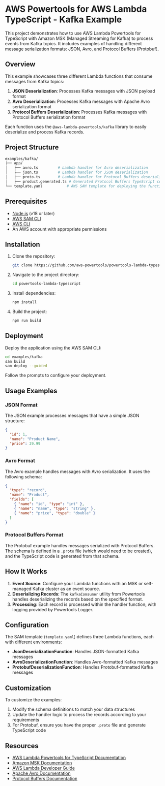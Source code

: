 # AWS Powertools for AWS Lambda TypeScript - Kafka Example

This project demonstrates how to use AWS Lambda Powertools for TypeScript with Amazon MSK (Managed Streaming for Kafka) to process events from Kafka topics. It includes examples of handling different message serialization formats: JSON, Avro, and Protocol Buffers (Protobuf).

## Overview

This example showcases three different Lambda functions that consume messages from Kafka topics:

1. **JSON Deserialization**: Processes Kafka messages with JSON payload format
2. **Avro Deserialization**: Processes Kafka messages with Apache Avro serialization format
3. **Protocol Buffers Deserialization**: Processes Kafka messages with Protocol Buffers serialization format

Each function uses the `@aws-lambda-powertools/kafka` library to easily deserialize and process Kafka records.

## Project Structure

```bash
examples/kafka/
├── app/
│   ├── avro.ts         # Lambda handler for Avro deserialization
│   ├── json.ts         # Lambda handler for JSON deserialization
│   ├── proto.ts        # Lambda handler for Protocol Buffers deserialization
│   ├── product.generated.ts # Generated Protocol Buffers TypeScript code
└── template.yaml           # AWS SAM template for deploying the functions
```

## Prerequisites

- [Node.js](https://nodejs.org/) (v18 or later)
- [AWS SAM CLI](https://docs.aws.amazon.com/serverless-application-model/latest/developerguide/install-sam-cli.html)
- [AWS CLI](https://aws.amazon.com/cli/)
- An AWS account with appropriate permissions

## Installation

1. Clone the repository:

   ```bash
   git clone https://github.com/aws-powertools/powertools-lambda-typescript.git
   ```

2. Navigate to the project directory:

   ```bash
   cd powertools-lambda-typescript
   ```

3. Install dependencies:

   ```bash
   npm install
   ```

4. Build the project:

   ```bash
   npm run build
   ```

## Deployment

Deploy the application using the AWS SAM CLI:

```bash
cd examples/kafka
sam build
sam deploy --guided
```

Follow the prompts to configure your deployment.

## Usage Examples

### JSON Format

The JSON example processes messages that have a simple JSON structure:

```json
{
  "id": 1,
  "name": "Product Name",
  "price": 29.99
}
```

### Avro Format

The Avro example handles messages with Avro serialization. It uses the following schema:

```json
{
  "type": "record",
  "name": "Product",
  "fields": [
    { "name": "id", "type": "int" },
    { "name": "name", "type": "string" },
    { "name": "price", "type": "double" }
  ]
}
```

### Protocol Buffers Format

The Protobuf example handles messages serialized with Protocol Buffers. The schema is defined in a `.proto` file (which would need to be created), and the TypeScript code is generated from that schema.

## How It Works

1. **Event Source**: Configure your Lambda functions with an MSK or self-managed Kafka cluster as an event source.
2. **Deserializing Records**: The `kafkaConsumer` utility from Powertools handles deserializing the records based on the specified format.
3. **Processing**: Each record is processed within the handler function, with logging provided by Powertools Logger.

## Configuration

The SAM template (`template.yaml`) defines three Lambda functions, each with different environments:

- **JsonDeserializationFunction**: Handles JSON-formatted Kafka messages
- **AvroDeserializationFunction**: Handles Avro-formatted Kafka messages
- **ProtobufDeserializationFunction**: Handles Protobuf-formatted Kafka messages

## Customization

To customize the examples:

1. Modify the schema definitions to match your data structures
2. Update the handler logic to process the records according to your requirements
3. For Protobuf, ensure you have the proper `.proto` file and generate TypeScript code

## Resources

- [AWS Lambda Powertools for TypeScript Documentation](https://docs.powertools.aws.dev/lambda/typescript/)
- [Amazon MSK Documentation](https://docs.aws.amazon.com/msk/)
- [AWS Lambda Developer Guide](https://docs.aws.amazon.com/lambda/)
- [Apache Avro Documentation](https://avro.apache.org/docs/)
- [Protocol Buffers Documentation](https://developers.google.com/protocol-buffers)
